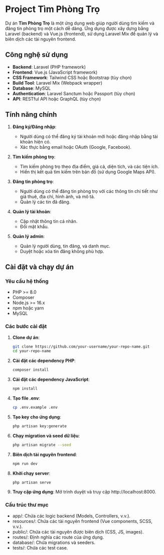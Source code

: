 # Project Tìm Phòng Trọ

Dự án **Tìm Phòng Trọ** là một ứng dụng web giúp người dùng tìm kiếm và đăng tin phòng trọ một cách dễ dàng. Ứng dụng được xây dựng bằng Laravel (backend) và Vue.js (frontend), sử dụng Laravel Mix để quản lý và biên dịch các tài nguyên frontend.

## Công nghệ sử dụng

- **Backend**: Laravel (PHP framework)
- **Frontend**: Vue.js (JavaScript framework)
- **CSS Framework**: Tailwind CSS hoặc Bootstrap (tùy chọn)
- **Build Tool**: Laravel Mix (Webpack wrapper)
- **Database**: MySQL
- **Authentication**: Laravel Sanctum hoặc Passport (tùy chọn)
- **API**: RESTful API hoặc GraphQL (tùy chọn)

## Tính năng chính

1. **Đăng ký/Đăng nhập**:
   - Người dùng có thể đăng ký tài khoản mới hoặc đăng nhập bằng tài khoản hiện có.
   - Xác thực bằng email hoặc OAuth (Google, Facebook).

2. **Tìm kiếm phòng trọ**:
   - Tìm kiếm phòng trọ theo địa điểm, giá cả, diện tích, và các tiện ích.
   - Hiển thị kết quả tìm kiếm trên bản đồ (sử dụng Google Maps API).

3. **Đăng tin phòng trọ**:
   - Người dùng có thể đăng tin phòng trọ với các thông tin chi tiết như giá thuê, địa chỉ, hình ảnh, và mô tả.
   - Quản lý các tin đã đăng.

4. **Quản lý tài khoản**:
   - Cập nhật thông tin cá nhân.
   - Đổi mật khẩu.

5. **Quản lý admin**:
   - Quản lý người dùng, tin đăng, và danh mục.
   - Duyệt hoặc xóa tin đăng không phù hợp.

## Cài đặt và chạy dự án

### Yêu cầu hệ thống

- PHP >= 8.0
- Composer
- Node.js >= 16.x
- npm hoặc yarn
- MySQL

### Các bước cài đặt

1. **Clone dự án**:
   ```bash
   git clone https://github.com/your-username/your-repo-name.git
   cd your-repo-name

2. **Cài đặt các dependency PHP**:
   ```bash
   composer install

3. **Cài đặt các dependency JavaScript**:
   ```bash
   npm install

4. **Tạo file .env**:
   ```bash
   cp .env.example .env

5. **Tạo key cho ứng dụng**:
   ```bash
   php artisan key:generate

6. **Chạy migration và seed dữ liệu**:
   ```bash
   php artisan migrate --seed

7. **Biên dịch tài nguyên frontend**:
   ```bash
   npm run dev
   
8. **Khởi chạy server**:
   ```bash
   php artisan serve

9. **Truy cập ứng dụng**:
    Mở trình duyệt và truy cập http://localhost:8000.

### Cấu trúc thư mục

- app/: Chứa các logic backend (Models, Controllers, v.v.).
- resources/: Chứa các tài nguyên frontend (Vue components, SCSS, v.v.).
- public/: Chứa các tài nguyên được biên dịch (CSS, JS, images).
- routes/: Định nghĩa các route của ứng dụng.
- database/: Chứa migrations và seeders.
- tests/: Chứa các test case.
